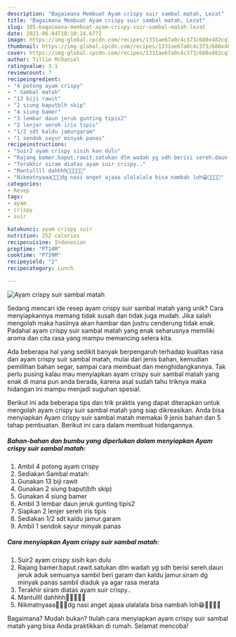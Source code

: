 ```yaml
---
description: "Bagaimana Membuat Ayam crispy suir sambal matah, Lezat"
title: "Bagaimana Membuat Ayam crispy suir sambal matah, Lezat"
slug: 385-bagaimana-membuat-ayam-crispy-suir-sambal-matah-lezat
date: 2021-06-04T18:10:24.677Z
image: https://img-global.cpcdn.com/recipes/1331ae67a0c4c373/680x482cq70/ayam-crispy-suir-sambal-matah-foto-resep-utama.jpg
thumbnail: https://img-global.cpcdn.com/recipes/1331ae67a0c4c373/680x482cq70/ayam-crispy-suir-sambal-matah-foto-resep-utama.jpg
cover: https://img-global.cpcdn.com/recipes/1331ae67a0c4c373/680x482cq70/ayam-crispy-suir-sambal-matah-foto-resep-utama.jpg
author: Tillie McDaniel
ratingvalue: 3.1
reviewcount: 7
recipeingredient:
- "4 potong ayam crispy"
- " Sambal matah"
- "13 biji rawit"
- "2 siung baputblh skip"
- "4 siung bamer"
- "3 lembar daun jeruk gunting tipis2"
- "2 lenjer sereh iris tipis"
- "1/2 sdt kaldu jamurgaram"
- "1 sendok sayur minyak panas"
recipeinstructions:
- "Suir2 ayam crispy sisih kan dulu"
- "Rajang bamer.baput.rawit.satukan dlm wadah yg sdh berisi sereh.daun jeruk aduk semuanya sambil beri garam dan kaldu jamur.siram dg minyak panas sambil diaduk ya agar rasa merata"
- "Terakhir siram diatas ayam suir crispy.."
- "Mantullll dahhhh🤤🤤🤤🤤🤤"
- "Nikmatnyaaa🤤🤤🤤dg nasi anget ajaaa ulalalala bisa nambah loh😁🤤🤤🤤🤤"
categories:
- Resep
tags:
- ayam
- crispy
- suir

katakunci: ayam crispy suir 
nutrition: 252 calories
recipecuisine: Indonesian
preptime: "PT14M"
cooktime: "PT39M"
recipeyield: "2"
recipecategory: Lunch

---
```



![Ayam crispy suir sambal matah](https://img-global.cpcdn.com/recipes/1331ae67a0c4c373/680x482cq70/ayam-crispy-suir-sambal-matah-foto-resep-utama.jpg)

Sedang mencari ide resep ayam crispy suir sambal matah yang unik? Cara menyiapkannya memang tidak susah dan tidak juga mudah. Jika salah mengolah maka hasilnya akan hambar dan justru cenderung tidak enak. Padahal ayam crispy suir sambal matah yang enak seharusnya memiliki aroma dan cita rasa yang mampu memancing selera kita.

Ada beberapa hal yang sedikit banyak berpengaruh terhadap kualitas rasa dari ayam crispy suir sambal matah, mulai dari jenis bahan, kemudian pemilihan bahan segar, sampai cara membuat dan menghidangkannya. Tak perlu pusing kalau mau menyiapkan ayam crispy suir sambal matah yang enak di mana pun anda berada, karena asal sudah tahu triknya maka hidangan ini mampu menjadi suguhan spesial.




Berikut ini ada beberapa tips dan trik praktis yang dapat diterapkan untuk mengolah ayam crispy suir sambal matah yang siap dikreasikan. Anda bisa menyiapkan Ayam crispy suir sambal matah memakai 9 jenis bahan dan 5 tahap pembuatan. Berikut ini cara dalam membuat hidangannya.

<!--inarticleads1-->

##### Bahan-bahan dan bumbu yang diperlukan dalam menyiapkan Ayam crispy suir sambal matah:

1. Ambil 4 potong ayam crispy
1. Sediakan  Sambal matah:
1. Gunakan 13 biji rawit
1. Gunakan 2 siung baput(blh skip)
1. Gunakan 4 siung bamer
1. Ambil 3 lembar daun jeruk gunting tipis2
1. Siapkan 2 lenjer sereh iris tipis
1. Sediakan 1/2 sdt kaldu jamur.garam
1. Ambil 1 sendok sayur minyak panas




<!--inarticleads2-->

##### Cara menyiapkan Ayam crispy suir sambal matah:

1. Suir2 ayam crispy sisih kan dulu
1. Rajang bamer.baput.rawit.satukan dlm wadah yg sdh berisi sereh.daun jeruk aduk semuanya sambil beri garam dan kaldu jamur.siram dg minyak panas sambil diaduk ya agar rasa merata
1. Terakhir siram diatas ayam suir crispy..
1. Mantullll dahhhh🤤🤤🤤🤤🤤
1. Nikmatnyaaa🤤🤤🤤dg nasi anget ajaaa ulalalala bisa nambah loh😁🤤🤤🤤🤤




Bagaimana? Mudah bukan? Itulah cara menyiapkan ayam crispy suir sambal matah yang bisa Anda praktikkan di rumah. Selamat mencoba!
